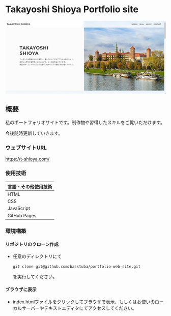 # Takayoshi Shioya Portfolio site

![トップ画像](img/works_image/web-site-1200.png)

## 概要

私のポートフォリオサイトです。制作物や習得したスキルをご覧いただけます。

今後随時更新していきます。

### ウェブサイトURL

https://t-shioya.com/

### 使用技術

| 言語・その他使用技術 |
| ------------------ |
| HTML               |
| CSS                |
| JavaScript         |
| GitHub Pages       |

### 環境構築

#### リポジトリのクローン作成

- 任意のディレクトリにて
    ```
    git clone git@github.com:basstuba/portfolio-web-site.git
    ```
    を実行してください。

#### ブラウザに表示

- index.htmlファイルをクリックしてブラウザで表示、もしくはお使いのローカルサーバーやテキストエディタにてアクセスしてください。